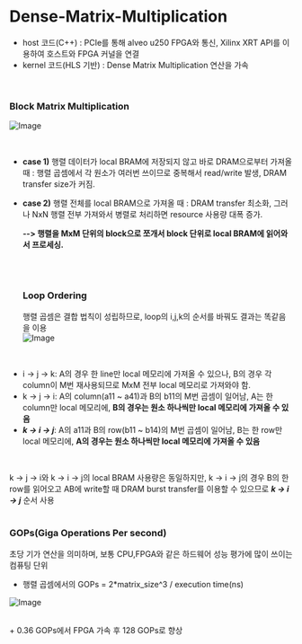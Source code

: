 # Dense-Matrix-Multiplication
+ host 코드(C++) : PCIe를 통해 alveo u250 FPGA와 통신, Xilinx XRT API를 이용하여 호스트와 FPGA 커널을 연결
+ kernel 코드(HLS 기반) : Dense Matrix Multiplication 연산을 가속

<br/>

### Block Matrix Multiplication
![Image](https://github.com/user-attachments/assets/06b9a9ad-59d6-4b16-b4ef-f5517e584b44)

<br/>

+ **case 1)**    행렬 데이터가 local BRAM에 저장되지 않고 바로 DRAM으로부터 가져올 때 : 행렬 곱셈에서 각 원소가 여러번 쓰이므로 중복해서 read/write 발생, DRAM transfer size가 커짐. <br/>
+ **case 2)**    행렬 전체를 local BRAM으로 가져올 때 : DRAM transfer 최소화, 그러나 NxN 행렬 전부 가져와서 병렬로 처리하면 resource 사용량 대폭 증가. <br/>

   **-->  행렬을 MxM 단위의 block으로 쪼개서 block 단위로 local BRAM에 읽어와서 프로세싱.**

  <br/><br/>
  ### Loop Ordering
  행렬 곱셈은 결합 법칙이 성립하므로, loop의 i,j,k의 순서를 바꿔도 결과는 똑같음을 이용
  </br>
![Image](https://github.com/user-attachments/assets/9b8c9656-5bde-4c42-8b7b-52b46de19787)

<br/>

+ i -> j -> k: A의 경우 한 line만 local 메모리에 가져올 수 있으나, B의 경우 각 column이 M번 재사용되므로 MxM 전부 local 메모리로 가져와야 함.
+ k -> j -> i: A의 column(a11 ~ a41)과 B의 b11의 M번 곱셈이 일어남, A는 한 column만 local 메모리에, **B의 경우는 원소 하나씩만 local 메모리에 가져올 수 있음**
+ ***k -> i -> j***: A의 a11과 B의 row(b11 ~ b14)의 M번 곱셈이 일어남, B는 한 row만 local 메모리에, **A의 경우는 원소 하나씩만 local 메모리에 가져올 수 있음**

</br>

k -> j -> i와 k -> i -> j의 local BRAM 사용량은 동일하지만, k -> i -> j의 경우 B의 한 row를 읽어오고 AB에 write할 때 DRAM burst transfer를 이용할 수 있으므로 ***k -> i -> j*** 순서 사용
<br/><br/>
### GOPs(Giga Operations Per second)
초당 기가 연산을 의미하며, 보통 CPU,FPGA와 같은 하드웨어 성능 평가에 많이 쓰이는 컴퓨팅 단위
<br/>

+ 행렬 곱셈에서의 GOPs = 2*matrix_size^3 / execution time(ns)
  
  
  
![Image](https://github.com/user-attachments/assets/d322c485-901c-41d2-8bd8-45200a30b712)

</br>
+ 0.36 GOPs에서 FPGA 가속 후 128 GOPs로 향상
  
